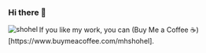 ### Hi there 👋

<!--
**shohel/shohel** is a ✨ _special_ ✨ repository because its `README.md` (this file) appears on your GitHub profile.

Here are some ideas to get you started:

- 🔭 I’m currently working on ...
- 🌱 I’m currently learning ...
- 👯 I’m looking to collaborate on ...
- 🤔 I’m looking for help with ...
- 💬 Ask me about ...
- 📫 How to reach me: ...
- 😄 Pronouns: ...
- ⚡ Fun fact: ...
-->





<p><img align="left" src="https://github-readme-stats.vercel.app/api/top-langs?username=shohel&show_icons=true&locale=en&layout=compact" alt="shohel" /></p>

<p>If you like my work, you can (Buy Me a Coffee ☕)[https://www.buymeacoffee.com/mhshohel].</p>

